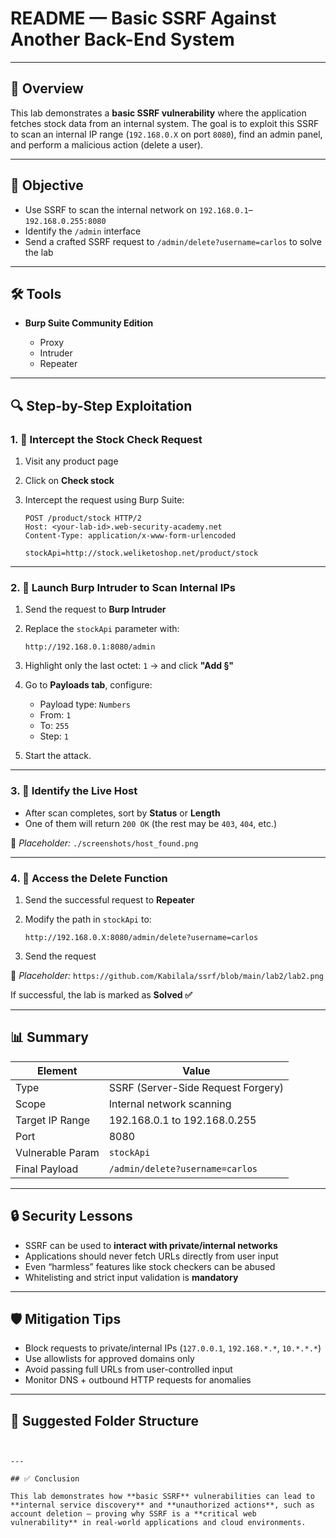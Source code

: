 
# README — Basic SSRF Against Another Back-End System

---

## 🧠 Overview

This lab demonstrates a **basic SSRF vulnerability** where the application fetches stock data from an internal system. The goal is to exploit this SSRF to scan an internal IP range (`192.168.0.X` on port `8080`), find an admin panel, and perform a malicious action (delete a user).

---

## 🎯 Objective

* Use SSRF to scan the internal network on `192.168.0.1`–`192.168.0.255:8080`
* Identify the `/admin` interface
* Send a crafted SSRF request to `/admin/delete?username=carlos` to solve the lab

---

## 🛠️ Tools

* **Burp Suite Community Edition**

  * Proxy
  * Intruder
  * Repeater

---

## 🔍 Step-by-Step Exploitation

### 1. 🔗 Intercept the Stock Check Request

1. Visit any product page
2. Click on **Check stock**
3. Intercept the request using Burp Suite:

   ```http
   POST /product/stock HTTP/2
   Host: <your-lab-id>.web-security-academy.net
   Content-Type: application/x-www-form-urlencoded

   stockApi=http://stock.weliketoshop.net/product/stock
   ```

---

### 2. 🚀 Launch Burp Intruder to Scan Internal IPs

1. Send the request to **Burp Intruder**
2. Replace the `stockApi` parameter with:

   ```
   http://192.168.0.1:8080/admin
   ```
3. Highlight only the last octet: `1` → and click **"Add §"**



4. Go to **Payloads tab**, configure:

   * Payload type: `Numbers`
   * From: `1`
   * To: `255`
   * Step: `1`



5. Start the attack.

---

### 3. 🎯 Identify the Live Host

* After scan completes, sort by **Status** or **Length**
* One of them will return `200 OK` (the rest may be `403`, `404`, etc.)

📸 *Placeholder:* `./screenshots/host_found.png`

---

### 4. 🧨 Access the Delete Function

1. Send the successful request to **Repeater**
2. Modify the path in `stockApi` to:

   ```
   http://192.168.0.X:8080/admin/delete?username=carlos
   ```
3. Send the request

📸 *Placeholder:* `https://github.com/Kabilala/ssrf/blob/main/lab2/lab2.png`

If successful, the lab is marked as **Solved ✅**

---

## 📊 Summary

| Element          | Value                              |
| ---------------- | ---------------------------------- |
| Type             | SSRF (Server-Side Request Forgery) |
| Scope            | Internal network scanning          |
| Target IP Range  | 192.168.0.1 to 192.168.0.255       |
| Port             | 8080                               |
| Vulnerable Param | `stockApi`                         |
| Final Payload    | `/admin/delete?username=carlos`    |

---

## 🔒 Security Lessons

* SSRF can be used to **interact with private/internal networks**
* Applications should never fetch URLs directly from user input
* Even “harmless” features like stock checkers can be abused
* Whitelisting and strict input validation is **mandatory**

---

## 🛡️ Mitigation Tips

* Block requests to private/internal IPs (`127.0.0.1`, `192.168.*.*`, `10.*.*.*`)
* Use allowlists for approved domains only
* Avoid passing full URLs from user-controlled input
* Monitor DNS + outbound HTTP requests for anomalies

---

## 📁 Suggested Folder Structure

```


---

## ✅ Conclusion

This lab demonstrates how **basic SSRF** vulnerabilities can lead to **internal service discovery** and **unauthorized actions**, such as account deletion — proving why SSRF is a **critical web vulnerability** in real-world applications and cloud environments.
